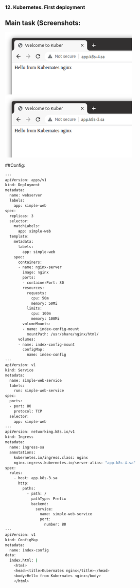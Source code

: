 ### 12. Kubernetes. First deployment
## Main task (Screenshots:
![image](https://github.com/Buharevich/sa.it-academy.by/blob/md-sa2-19-22/Vlad_Buharevich/12.%20Kubernetes.%20First%20deployment/Screenshots/app.k8s-4.sa.png?raw=true)
![image](https://github.com/Buharevich/sa.it-academy.by/blob/md-sa2-19-22/Vlad_Buharevich/12.%20Kubernetes.%20First%20deployment/Screenshots/app.k8s-3.sa.png?raw=true)

##Config:
```bash
---
apiVersion: apps/v1
kind: Deployment
metadata:
  name: webserver
  labels:
    app: simple-web
spec:
  replicas: 3
  selector:
    matchLabels:
      app: simple-web
  template:
    metadata:
      labels:
        app: simple-web
    spec:
      containers:
      - name: nginx-server
        image: nginx
        ports:
        - containerPort: 80
        resources:
          requests:
            cpu: 50m
            memory: 50Mi
          limits:
            cpu: 100m
            memory: 100Mi
        volumeMounts:
        - name: index-config-mount
          mountPath: /usr/share/nginx/html/
      volumes:
      - name: index-config-mount
        configMap:
          name: index-config
---
apiVersion: v1
kind: Service
metadata:
  name: simple-web-service
  labels:
    run: simple-web-service
spec:
  ports:
  - port: 80
    protocol: TCP
  selector:
    app: simple-web
---
apiVersion: networking.k8s.io/v1
kind: Ingress
metadata:
  name: ingress-sa
  annotations:
    kubernetes.io/ingress.class: nginx
    nginx.ingress.kubernetes.io/server-alias: "app.k8s-4.sa"
spec:
  rules:
    - host: app.k8s-3.sa
      http:
        paths:
          - path: /
            pathType: Prefix
            backend:
              service:
                name: simple-web-service
                port:
                  number: 80
---
apiVersion: v1
kind: ConfigMap
metadata:
  name: index-config
data:
  index.html: |
    <html>
    <head><title>Kubernates nginx</title></head>
    <body>Hello from Kubernates nginx</body>
    </html>
```
